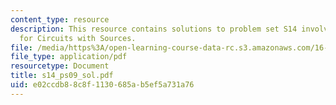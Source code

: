 ```yaml
---
content_type: resource
description: This resource contains solutions to problem set S14 involving State Equations
  for Circuits with Sources.
file: /media/https%3A/open-learning-course-data-rc.s3.amazonaws.com/16-01-unified-engineering-i-ii-iii-iv-fall-2005-spring-2006/e02ccdb88c8f1130685ab5ef5a731a76_s14_ps09_sol.pdf
file_type: application/pdf
resourcetype: Document
title: s14_ps09_sol.pdf
uid: e02ccdb8-8c8f-1130-685a-b5ef5a731a76
---
```

